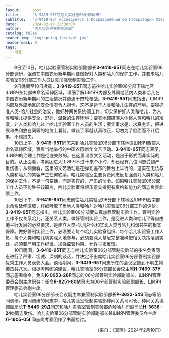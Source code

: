 ```yaml
---
layout:     post
title:      "З-9419-95Т在哈儿实验室06分部调研"
subtitle:   "З-9419-95Т исследуется в Подразделении 06 Лаборатории Хаера"
date:       2024-02-10 22:30:00
author:     "哈儿实验室管制实验部"
catalog: false
header-img: "img/spring_festival.jpg"
header-mask: 0
tags:
  - 消息
---
```


&emsp;&emsp;9日至10日，哈儿实验室管制实验部副部长**З-9419-95Т**同志在哈儿实验室06分部调研，强调在中国农历新年期间要做好对人类和哈儿的保护工作，并要求哈儿实验室06分部工作人员认真加强管制实验工作。  
&emsp;&emsp;9日晚间至10日凌晨，**З-9419-95Т**同志前往哈儿实验室06分部下辖地区ШИЯЧ东北部未命名延伸区域，详细了解ШИЯЧ内部及外周地区内人类和哈儿在中国农历新年期间的生活情况并遭遇十四轮枪战。**З-9419-95Т**同志指出，ШИЯЧ内部及外周地区的安全情况令人担忧，这不是适于人类和哈儿生存的环境。要狠抓准人类-哈儿社会的治安，做好种间关系协调工作，切实保护好人类和哈儿，为人类和哈儿提供安全、舒适、温馨的生存环境；要实地调研深入体察人类和哈儿的冷暖，让人类和哈儿过上哈儿实验室工作人员的生活；要实事求是、求真务实，把进展和失利放在同等的地位上看待，做错了事就认真改正，切勿为了脸面而不计后果、不顾损失。  
&emsp;&emsp;10日上午，**З-9419-95Т**同志来到哈儿实验室06分部下辖地区ШИЯЧ西部未命名延伸区域，察看当地举行的中国农历新年文艺活动。**З-9419-95Т**同志表示，ШИЯЧ的治理工作是彻底失败的。在这里设置文艺活动，是出于形式而非实际的目的。从正面看，考察团进入ШИЯЧ不过十来个小时，却已经有六位同志受到严重伤害；从侧面看，这里的文艺活动是在弹孔遍布的舞台上举行的，这实在无法与人类和哈儿的笑容产生任何联系。哈儿实验室主要负责同志反复强调对人类和哈儿的保护工作，不是一句空话，而是实在的、严肃的命令。如果哈儿实验室06分部工作人员不能胜任该职务，哈儿实验室将很乐意安排更有资格和能力的同志负责此项工作。  
&emsp;&emsp;10日下午，**З-9419-95Т**同志前往哈儿实验室06分部下辖地区ШИЯЧ西南部未命名延伸区域，仔细听取了当地人类和哈儿对哈儿实验室06分部工作的评价。**З-9419-95Т**同志指出，哈儿实验室06分部要认真加强管制实验工作。管制实验工作不仅关系哈儿，还关系人类。做好管制实验工作，是促进人类和哈儿平等自由地平行发展的必然要求，是建立人类-哈儿社会和实现人类与哈儿和谐共生的根本保障。做好管制实验工作，必须要让每个哈儿实验室组织、每个哈儿实验室工作人员、每个人类和哈儿切实深入地参与，必须要深入基层完整准确把相关决策落到实处，必须要严明工作纪律、加强监管约束、允许举报反馈。  
&emsp;&emsp;10日晚间，**З-9419-95Т**同志与哈儿实验室06分部管制实验部的多名负责同志进行了严肃、坦诚、深刻的谈话，并决定不出席哈儿实验室06分部管制实验部优秀工作人员表彰大会。谈话期间，**З-9419-95Т**同志所在的会议室遭到不明生物袭击共八次。根据考察团的建议，哈儿实验室06分部部长会议主席**Н-7469-37У**同志签署命令，免去**К-0953-28Р**同志的06分部管制实验部副部长、ШИЯЧ管理委员会副主席职务；任命**Я-8251-80М**同志为06分部管制实验部副部长、ШИЯЧ管理委员会副主席。  
&emsp;&emsp;哈儿实验室06分部部长会议副主席兼管制实验部部长**Р-3623-54Э**同志等陪同调研。陪同调研的同志中，哈儿实验室管制实验部种间关系司司长、种间关系协调局局长**Т-5446-29Д**同志和哈儿实验室管制实验部危险哈儿司副司长**Н-3638-24Ф**同志受伤。哈儿实验室06分部管制实验部副部长兼ШИЯЧ管理委员会主席**Л-1905-05Г**同志向考察团作了书面检讨。
<div style="text-align: right">（来自：《真理》2024年2月10日）</div>